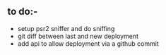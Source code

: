 ## to do:-
- setup psr2 sniffer and do sniffing
- git diff between last and new deployment
- add api to allow deployment via a github commit
